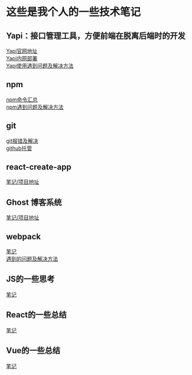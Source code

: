# 这些是我个人的一些技术笔记

## Yapi：接口管理工具，方便前端在脱离后端时的开发
[Yapi官网地址](https://hellosean1025.github.io/yapi/index.html)<br>
[Yapi内网部署](./Yapi/内网部署/部署方法.md)<br>
[Yapi使用遇到问题及解决方法](./Yapi/使用/使用遇到的问题及解决方法.md)

## npm
[npm命令汇总](./npm/命令汇总.md)<br>
[npm遇到问题及解决方法](./npm/遇到的问题及解决方法.md)

## git
[git报错及解决](./git/git报错及解决.md)<br>
[github托管](./git/github托管.md)

## react-create-app
[笔记/项目地址](https://github.com/NeroSolomon/react-app)

## Ghost 博客系统
[笔记/项目地址](https://github.com/NeroSolomon/Ghost-Blog)

## webpack
[笔记](./webpack/webpack配置.md)<br>
[遇到的问题及解决方法](./webpack/webpack问题及解决.md)

## JS的一些思考
[笔记](./js/js一些问题的思考.md)

## React的一些总结
[笔记](./react/react的一些总结.md)

## Vue的一些总结
[笔记](./vue/vue的一些总结.md)
